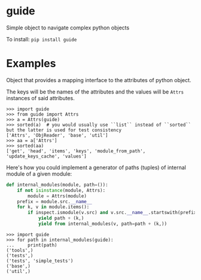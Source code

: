 
# guide
Simple object to navigate complex python objects


To install:	```pip install guide```


# Examples

Object that provides a mapping interface to the attributes of python object.

The keys will be the names of the attributes and the values will be ``Attrs`` instances of said attributes.

```pydocstring
>>> import guide
>>> from guide import Attrs
>>> a = Attrs(guide)
>>> sorted(a)  # you would usually use ``list`` instead of ``sorted`` but the latter is used for test consistency
['Attrs', 'ObjReader', 'base', 'util']
>>> aa = a['Attrs']
>>> sorted(aa)
['get', 'head', 'items', 'keys', 'module_from_path', 'update_keys_cache', 'values']
```

Here's how you could implement a generator of paths (tuples) of internal module of a given module:

```python
def internal_modules(module, path=()):
    if not isinstance(module, Attrs):
        module = Attrs(module)
    prefix = module.src.__name__
    for k, v in module.items():
        if inspect.ismodule(v.src) and v.src.__name__.startswith(prefix):
            yield path + (k,)
            yield from internal_modules(v, path=path + (k,))
```

```pydocstring
>>> import guide
>>> for path in internal_modules(guide):
...     print(path)
('tools',)
('tests',)
('tests', 'simple_tests')
('base',)
('util',)
```
